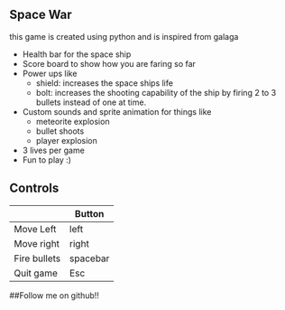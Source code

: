 ## Space War

this game is created using python and is inspired from galaga


- Health bar for the space ship
- Score board to show how you are faring so far
- Power ups like
  - shield: increases the space ships life
  - bolt: increases the shooting capability of the ship by firing 2 to 3 bullets instead of one at time.
- Custom sounds and sprite animation for things like
  - meteorite explosion
  - bullet shoots
  - player explosion
- 3 lives per game
- Fun to play :)

## Controls

|              | Button        |
|--------------|---------------|
| Move Left    |      left     |
| Move right   |      right    |
| Fire bullets |      spacebar |
| Quit game    |      Esc      |


##Follow me on github!!

